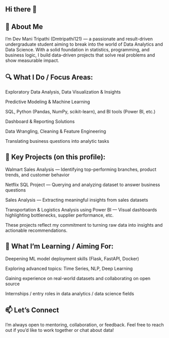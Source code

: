 ## Hi there 👋

<!--
**Dmtripathi121/Dmtripathi121** is a ✨ _special_ ✨ repository because its `README.md` (this file) appears on your GitHub profile.

Here are some ideas to get you started:

- 🔭 I’m currently working on ...
- 🌱 I’m currently learning ...
- 👯 I’m looking to collaborate on ...
- 🤔 I’m looking for help with ...
- 💬 Ask me about ...
- 📫 How to reach me: ...
- 😄 Pronouns: ...
- ⚡ Fun fact: ...
-->
## 🚀 About Me

I’m Dev Mani Tripathi (Dmtripathi121) — a passionate and result-driven undergraduate student aiming to break into the world of Data Analytics and Data Science.
With a solid foundation in statistics, programming, and business logic, I build data-driven projects that solve real problems and show measurable impact.

## 🔍 What I Do / Focus Areas:

Exploratory Data Analysis, Data Visualization & Insights

Predictive Modeling & Machine Learning

SQL, Python (Pandas, NumPy, scikit-learn), and BI tools (Power BI, etc.)

Dashboard & Reporting Solutions

Data Wrangling, Cleaning & Feature Engineering

Translating business questions into analytic tasks

## 📂 Key Projects (on this profile):

Walmart Sales Analysis — Identifying top-performing branches, product trends, and customer behavior

Netflix SQL Project — Querying and analyzing dataset to answer business questions

Sales Analysis — Extracting meaningful insights from sales datasets

Transportation & Logistics Analysis using Power BI — Visual dashboards highlighting bottlenecks, supplier performance, etc.

These projects reflect my commitment to turning raw data into insights and actionable recommendations.

## 🌱 What I’m Learning / Aiming For:

Deepening ML model deployment skills (Flask, FastAPI, Docker)

Exploring advanced topics: Time Series, NLP, Deep Learning

Gaining experience on real-world datasets and collaborating on open source

Internships / entry roles in data analytics / data science fields

## 📫 Let’s Connect



I’m always open to mentoring, collaboration, or feedback.
Feel free to reach out if you’d like to work together or chat about data!
